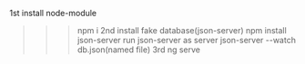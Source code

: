 1st
install node-module 
>>> npm i
2nd 
install fake database(json-server)
>>> npm install json-server
run json-server as server
>>> json-server --watch db.json(named file)
3rd
>>> ng serve

